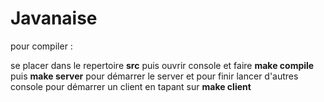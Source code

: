 # Javanaise

pour compiler :

se placer dans le repertoire <b>src</b> puis
ouvrir console et faire <b>make compile </b>
puis <b>make server</b> pour démarrer le server
et pour finir lancer d'autres console pour démarrer un client en tapant sur <b>make client</b>
